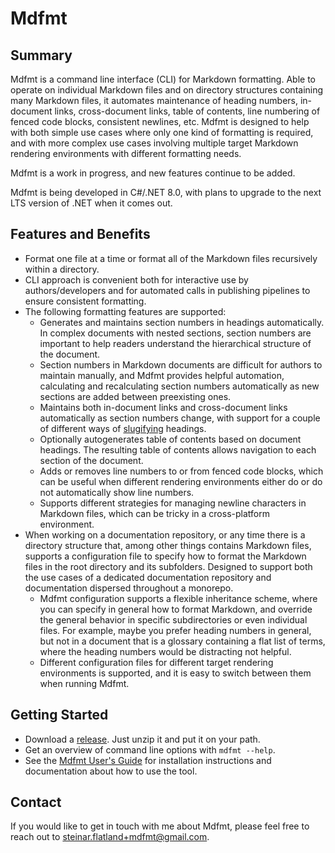 # Mdfmt

## Summary

Mdfmt is a command line interface (CLI) for Markdown formatting.  Able to operate on individual Markdown files and on directory structures containing many Markdown files, it automates maintenance of heading numbers, in-document links, cross-document links, table of contents, line numbering of fenced code blocks, consistent newlines, etc.  Mdfmt is designed to help with both simple use cases where only one kind of formatting is required, and with more complex use cases involving multiple target Markdown rendering environments with different formatting needs.

Mdfmt is a work in progress, and new features continue to be added.

Mdfmt is being developed in C#/.NET 8.0, with plans to upgrade to the next LTS version of .NET when it comes out.

## Features and Benefits

- Format one file at a time or format all of the Markdown files recursively within a directory.
- CLI approach is convenient both for interactive use by authors/developers and for automated calls in publishing pipelines to ensure consistent formatting.
- The following formatting features are supported:
  - Generates and maintains section numbers in headings automatically.  In complex documents with nested sections, section numbers are important to help readers understand the hierarchical structure of the document.
  - Section numbers in Markdown documents are difficult for authors to maintain manually, and Mdfmt provides helpful automation, calculating and recalculating section numbers automatically as new sections are added between preexisting ones.
  - Maintains both in-document links and cross-document links automatically as section numbers change, with support for a couple of different ways of [slugifying](./docs/user/Glossary.md#slugification) headings.
  - Optionally autogenerates table of contents based on document headings.  The resulting table of contents allows navigation to each section of the document.
  - Adds or removes line numbers to or from fenced code blocks, which can be useful when different rendering environments either do or do not automatically show line numbers.
  - Supports different strategies for managing newline characters in Markdown files, which can be tricky in a cross-platform environment.
- When working on a documentation repository, or any time there is a directory structure that, among other things contains Markdown files, supports a configuration file to specify how to format the Markdown files in the root directory and its subfolders.  Designed to support both the use cases of a dedicated documentation repository and documentation dispersed throughout a monorepo.
  - Mdfmt configuration supports a flexible inheritance scheme, where you can specify in general how to format Markdown, and override the general behavior in specific subdirectories or even individual files.  For example, maybe you prefer heading numbers in general, but not in a document that is a glossary containing a flat list of terms, where the heading numbers would be distracting not helpful.
  - Different configuration files for different target rendering environments is supported, and it is easy to switch between them when running Mdfmt.

## Getting Started

- Download a [release](https://github.com/steinar-flatland/mdfmt/releases).  Just unzip it and put it on your path.
- Get an overview of command line options with `mdfmt --help`.
- See the [Mdfmt User's Guide](./docs/user/Mdfmt-Users-Guide.md) for installation instructions and documentation about how to use the tool.

## Contact

If you would like to get in touch with me about Mdfmt, please feel free to reach out to <steinar.flatland+mdfmt@gmail.com>.
